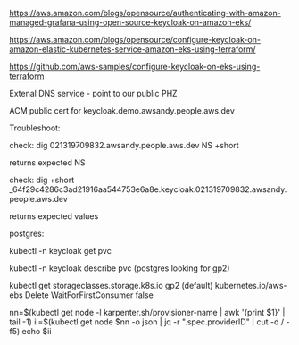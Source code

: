 https://aws.amazon.com/blogs/opensource/authenticating-with-amazon-managed-grafana-using-open-source-keycloak-on-amazon-eks/

https://aws.amazon.com/blogs/opensource/configure-keycloak-on-amazon-elastic-kubernetes-service-amazon-eks-using-terraform/

https://github.com/aws-samples/configure-keycloak-on-eks-using-terraform


Extenal DNS service - point to our public PHZ

ACM public cert for keycloak.demo.awsandy.people.aws.dev

Troubleshoot:

check:
dig 021319709832.awsandy.people.aws.dev NS +short

returns expected NS

check:
dig +short _64f29c4286c3ad21916aa544753e6a8e.keycloak.021319709832.awsandy.people.aws.dev

returns expected values


postgres:

kubectl -n keycloak get pvc

kubectl -n keycloak describe pvc (postgres looking for gp2)



kubectl get storageclasses.storage.k8s.io 
gp2 (default)   kubernetes.io/aws-ebs   Delete          WaitForFirstConsumer   false




nn=$(kubectl get node -l karpenter.sh/provisioner-name |  awk '{print $1}' | tail -1)
ii=$(kubectl get node $nn -o json | jq -r ".spec.providerID" | cut -d \/ -f5)
echo $ii